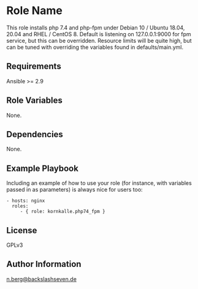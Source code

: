 Role Name
=========

This role installs php 7.4 and php-fpm under Debian 10 / Ubuntu 18.04, 20.04 and RHEL / CentOS 8.
Default is listening on 127.0.0.1:9000 for fpm service, but this can be overridden.
Resource limits will be quite high, but can be tuned with overriding the variables found in defaults/main.yml.

Requirements
------------

Ansible >= 2.9

Role Variables
--------------

None.

Dependencies
------------

None.

Example Playbook
----------------

Including an example of how to use your role (for instance, with variables passed in as parameters) is always nice for users too:

    - hosts: nginx
      roles:
         - { role: kornkalle.php74_fpm }

License
-------

GPLv3

Author Information
------------------

n.berg@backslashseven.de
